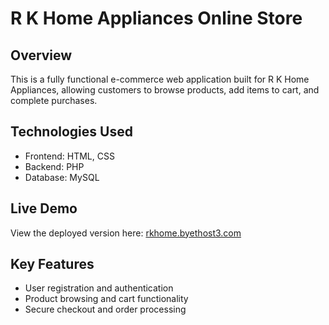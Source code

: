 # R K Home Appliances Online Store

## Overview  
This is a fully functional e-commerce web application built for R K Home Appliances, allowing customers to browse products, add items to cart, and complete purchases.

## Technologies Used  
- Frontend: HTML, CSS  
- Backend: PHP  
- Database: MySQL  

## Live Demo  
View the deployed version here: [rkhome.byethost3.com](https://rkhome.byethost3.com)

## Key Features  
- User registration and authentication  
- Product browsing and cart functionality  
- Secure checkout and order processing  

